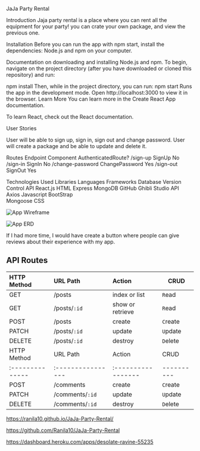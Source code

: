 JaJa Party Rental

Introduction 
Jaja party rental is a place where you can rent all the equipment for your party! you can crate your own package, and view the previous one.


Installation
Before you can run the app with npm start, install the dependencies: Node.js and npm on your computer.

Documentation on downloading and installing Node.js and npm. To begin, navigate on the project directory (after you have downloaded or cloned this repository) and run:

npm install
Then, while in the project directory, you can run:
npm start
Runs the app in the development mode.
Open http://localhost:3000 to view it in the browser.
Learn More
You can learn more in the Create React App documentation.

To learn React, check out the React documentation.

User Stories

User will be able to sign up, sign in, sign out and change password.
User will create a package and be able to update and delete it.

Routes
Endpoint	Component	AuthenticatedRoute?
/sign-up	SignUp	No
/sign-in	SignIn	No
/change-password	ChangePassword	Yes
/sign-out	SignOut	Yes

Technologies Used
Libraries	Languages	Frameworks	Database	Version Control	API
React.js	HTML	Express	MongoDB	GitHub	Ghibli Studio API
Axios	Javascript	BootStrap			
Mongoose	CSS				

![App Wireframe](https://i.imgur.com/xLLKtko.png)

![App ERD](https://i.imgur.com/iCemSKW.png)


If I had more time, I would have create a button where people can give reviews about their experience with my app.

## API Routes
| HTTP Method     | URL Path          | Action             | CRUD       |
| :-------------- | :---------------- | :----------------- | ---------- |
| GET             | /posts            | index or list      | `R`ead     |
| GET             | /posts/`:id`      | show or retrieve   | `R`ead     |
| POST            | /posts            | create             | `C`reate   |
| PATCH           | /posts/`:id`      | update             | `U`pdate   |
| DELETE          | /posts/`:id`      | destroy            | `D`elete   |
| HTTP Method     | URL Path          | Action             | CRUD       |
| :-------------- | :---------------- | :----------------- | ---------- |
| POST            | /comments         | create             | `C`reate   |
| PATCH           | /comments/`:id`   | update             | `U`pdate   |
| DELETE          | /comments/`:id`   | destroy            | `D`elete   |

https://ranila10.github.io/JaJa-Party-Rental/

https://github.com/Ranila10/JaJa-Party-Rental

https://dashboard.heroku.com/apps/desolate-ravine-55235